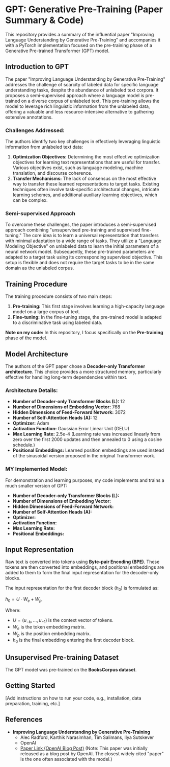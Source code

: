 # GPT: Generative Pre-Training (Paper Summary & Code)

This repository provides a summary of the influential paper "Improving Language Understanding by Generative Pre-Training" and accompanies it with a PyTorch implementation focused on the pre-training phase of a Generative Pre-trained Transformer (GPT) model.

## Introduction to GPT

The paper "Improving Language Understanding by Generative Pre-Training" addresses the challenge of scarcity of labeled data for specific language understanding tasks, despite the abundance of unlabeled text corpora. It proposes a semi-supervised approach where a language model is pre-trained on a diverse corpus of unlabeled text. This pre-training allows the model to leverage rich linguistic information from the unlabeled data, offering a valuable and less resource-intensive alternative to gathering extensive annotations.

### Challenges Addressed:

The authors identify two key challenges in effectively leveraging linguistic information from unlabeled text data:

1.  **Optimization Objectives:** Determining the most effective optimization objectives for learning text representations that are useful for transfer. Various objectives exist, such as language modeling, machine translation, and discourse coherence.
2.  **Transfer Mechanisms:** The lack of consensus on the most effective way to transfer these learned representations to target tasks. Existing techniques often involve task-specific architectural changes, intricate learning schemes, and additional auxiliary learning objectives, which can be complex.

### Semi-supervised Approach

To overcome these challenges, the paper introduces a semi-supervised approach combining "unsupervised pre-training and supervised fine-tuning." The core idea is to learn a universal representation that transfers with minimal adaptation to a wide range of tasks. They utilize a "Language Modeling Objective" on unlabeled data to learn the initial parameters of a neural network model. Subsequently, these pre-trained parameters are adapted to a target task using its corresponding supervised objective. This setup is flexible and does not require the target tasks to be in the same domain as the unlabeled corpus.

## Training Procedure

The training procedure consists of two main steps:

1.  **Pre-training:** This first stage involves learning a high-capacity language model on a large corpus of text.
2.  **Fine-tuning:** In the fine-tuning stage, the pre-trained model is adapted to a discriminative task using labeled data.

**Note on my code:** In this repository, I focus specifically on the **Pre-training** phase of the model.

## Model Architecture

The authors of the GPT paper chose a **Decoder-only Transformer architecture**. This choice provides a more structured memory, particularly effective for handling long-term dependencies within text.

### Architecture Details:

* **Number of Decoder-only Transformer Blocks (L):** 12
* **Number of Dimensions of Embedding Vector:** 768
* **Hidden Dimensions of Feed-Forward Network:** 3072
* **Number of Self-Attention Heads (A):** 12
* **Optimizer:** Adam
* **Activation Function:** Gaussian Error Linear Unit (GELU)
* **Max Learning Rate:** 2.5e-4 (Learning rate was increased linearly from zero over the first 2000 updates and then annealed to 0 using a cosine schedule.)
* **Positional Embeddings:** Learned position embeddings are used instead of the sinusoidal version proposed in the original Transformer work.

### MY Implemented Model:

For demonstration and learning purposes, my code implements and trains a much smaller version of GPT:

* **Number of Decoder-only Transformer Blocks (L):** 
* **Number of Dimensions of Embedding Vector:** 
* **Hidden Dimensions of Feed-Forward Network:** 
* **Number of Self-Attention Heads (A):** 
* **Optimizer:** 
* **Activation Function:** 
* **Max Learning Rate:** 
* **Positional Embeddings:** 

## Input Representation

Raw text is converted into tokens using **Byte-pair Encoding (BPE)**. These tokens are then converted into embeddings, and positional embeddings are added to them to form the final input representation for the decoder-only blocks.

The input representation for the first decoder block ($h_0$) is formulated as:

$h_0 = U \cdot W_e + W_p$

Where:
* $U = (u_{-k}, \dots, u_{-1})$ is the context vector of tokens.
* $W_e$ is the token embedding matrix.
* $W_p$ is the position embedding matrix.
* $h_0$ is the final embedding entering the first decoder block.

## Unsupervised Pre-training Dataset

The GPT model was pre-trained on the **BooksCorpus dataset**.

## Getting Started

[Add instructions on how to run your code, e.g., installation, data preparation, training, etc.]

## References

* **Improving Language Understanding by Generative Pre-Training**
    * Alec Radford, Karthik Narasimhan, Tim Salimans, Ilya Sutskever
    * OpenAI
    * [Paper Link (OpenAI Blog Post)](https://openai.com/research/language-unsupervised) (Note: This paper was initially released as a blog post by OpenAI. The closest widely cited "paper" is the one often associated with the model.)

